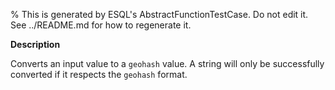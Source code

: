 % This is generated by ESQL's AbstractFunctionTestCase. Do not edit it. See ../README.md for how to regenerate it.

**Description**

Converts an input value to a `geohash` value. A string will only be successfully converted if it respects the `geohash` format.

